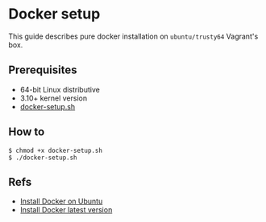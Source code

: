 # Docker setup

This guide describes pure docker installation on `ubuntu/trusty64` Vagrant's box.

## Prerequisites
- 64-bit Linux distributive
- 3.10+ kernel version
- [docker-setup.sh](../misc/docker-setup.sh)


## How to
```
$ chmod +x docker-setup.sh
$ ./docker-setup.sh
```

## Refs
- [Install Docker on Ubuntu](https://docs.docker.com/engine/installation/linux/ubuntulinux/)
- [Install Docker latest version](https://docs.docker.com/engine/installation/linux/ubuntulinux/#install-the-latest-version)
